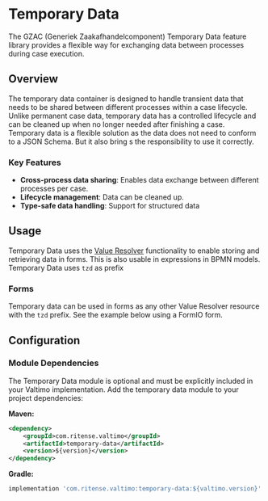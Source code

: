 # Temporary Data

The GZAC (Generiek Zaakafhandelcomponent) Temporary Data feature library provides a flexible way 
for exchanging data between processes during case execution.

## Overview

The temporary data container is designed to handle transient data that needs to be shared between
different processes within a case lifecycle. Unlike permanent case data, temporary data has a 
controlled lifecycle and can be cleaned up when no longer needed after finishing a case. Temporary data is a 
flexible solution as the data does not need to conform to a JSON Schema. But it also bring s the responsibility to use it correctly. 

### Key Features

- **Cross-process data sharing**: Enables data exchange between different processes per case.
- **Lifecycle management**: Data can be cleaned up.
- **Type-safe data handling**: Support for structured data

## Usage
Temporary Data uses the [Value Resolver](../forms/forms/custom-value-resolvers.md) functionality to enable storing and retrieving data
in forms. This is also usable in expressions in BPMN models. Temporary Data uses `tzd` as prefix

### Forms
Temporary data can be used in forms as any other Value Resolver resource with the `tzd` prefix. See the example below using a FormIO form.


## Configuration

### Module Dependencies

The Temporary Data module is optional and must be explicitly included in your Valtimo implementation. Add the temporary data module to your project dependencies:

**Maven:**
```xml
<dependency>
    <groupId>com.ritense.valtimo</groupId>
    <artifactId>temporary-data</artifactId>
    <version>${version}</version>
</dependency>
```

**Gradle:**
```gradle
implementation 'com.ritense.valtimo:temporary-data:${valtimo.version}'
```
